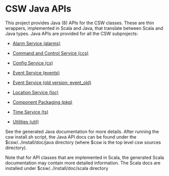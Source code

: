 CSW Java APIs
=============

This project provides Java (8) APIs for the CSW classes.
These are thin wrappers, implemented in Scala and Java, that translate between
Scala and Java types. Java APIs are provided for all the CSW subprojects:

* [Alarm Service (alarms)](README.alarms.md)

* [Command and Control Service (ccs)](README.ccs.md)

* [Config Service (cs)](README.cs.md)

* [Event Service (events)](README.events.md)

* [Event Service (old version: event_old)](README.event_old.md)

* [Location Service (loc)](README.loc.md)

* [Component Packaging (pkg)](README.pkg.md)

* [Time Service (ts)](README.ts.md)

* [Utilities (util)](../util/README.md)


See the generated Java documentation for more details. After running the csw install.sh script, the Java API docs
can be found under the $csw/../install/doc/java directory (where $csw is the top level csw sources directory).

Note that for API classes that are implemented in Scala, the generated Scala documentation may contain
more detailed information. The Scala docs are installed under $csw/../install/doc/scala directory

